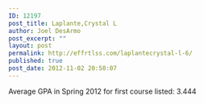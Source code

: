 ```yaml
---
ID: 12197
post_title: Laplante,Crystal L
author: Joel DesArmo
post_excerpt: ""
layout: post
permalink: http://effrtlss.com/laplantecrystal-l-6/
published: true
post_date: 2012-11-02 20:50:07
---
```

<p>Average GPA in Spring 2012 for first course listed: 3.444</p>